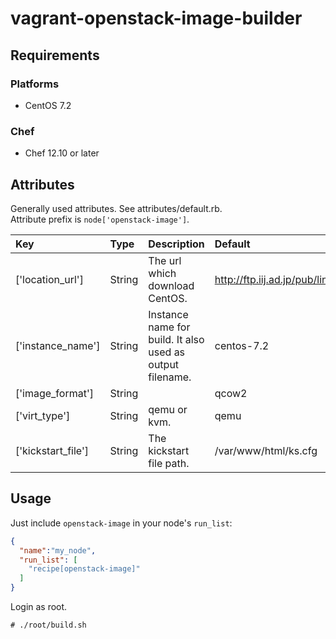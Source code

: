 # vagrant-openstack-image-builder

## Requirements


### Platforms
- CentOS 7.2

### Chef
- Chef 12.10 or later

## Attributes
Generally used attributes. See attributes/default.rb.  
Attribute prefix is `node['openstack-image']`.

|Key|Type|Description|Default|
|:--|:---|:----------|:------|
|['location_url']|String|The url which download CentOS.|http://ftp.iij.ad.jp/pub/linux/centos/7/os/x86_64/|
|['instance_name']|String|Instance name for build. It also used as output filename.|centos-7.2|
|['image_format']|String||qcow2|
|['virt_type']|String|qemu or kvm.|qemu|
|['kickstart_file']|String|The kickstart file path.|/var/www/html/ks.cfg|

## Usage
Just include `openstack-image` in your node's `run_list`:

```json
{
  "name":"my_node",
  "run_list": [
    "recipe[openstack-image]"
  ]
}
```

Login as root.  

```
# ./root/build.sh
```

